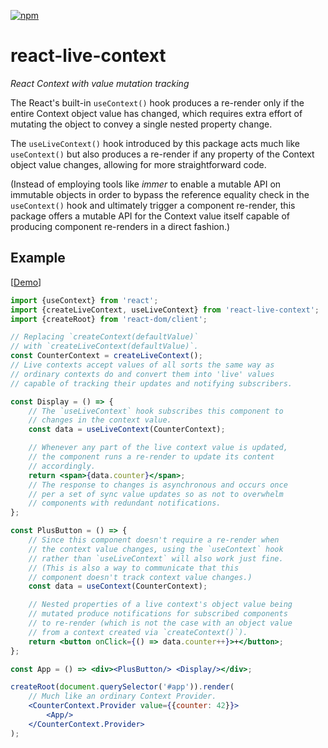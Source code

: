 [![npm](https://img.shields.io/npm/v/react-live-context?labelColor=royalblue&color=royalblue&style=flat-square)](https://www.npmjs.com/package/react-live-context)

# react-live-context

*React Context with value mutation tracking*

The React's built-in `useContext()` hook produces a re-render only if the entire Context object value has changed, which requires extra effort of mutating the object to convey a single nested property change.

The `useLiveContext()` hook introduced by this package acts much like `useContext()` but also produces a re-render if any property of the Context object value changes, allowing for more straightforward code.

(Instead of employing tools like *immer* to enable a mutable API on immutable objects in order to bypass the reference equality check in the `useContext()` hook and ultimately trigger a component re-render, this package offers a mutable API for the Context value itself capable of producing component re-renders in a direct fashion.)

## Example

[[Demo](https://codepen.io/axtk/pen/RwQwRMq)]

```jsx
import {useContext} from 'react';
import {createLiveContext, useLiveContext} from 'react-live-context';
import {createRoot} from 'react-dom/client';

// Replacing `createContext(defaultValue)`
// with `createLiveContext(defaultValue)`.
const CounterContext = createLiveContext();
// Live contexts accept values of all sorts the same way as
// ordinary contexts do and convert them into 'live' values
// capable of tracking their updates and notifying subscribers.

const Display = () => {
    // The `useLiveContext` hook subscribes this component to
    // changes in the context value.
    const data = useLiveContext(CounterContext);

    // Whenever any part of the live context value is updated,
    // the component runs a re-render to update its content
    // accordingly.
    return <span>{data.counter}</span>;
    // The response to changes is asynchronous and occurs once
    // per a set of sync value updates so as not to overwhelm
    // components with redundant notifications.
};

const PlusButton = () => {
    // Since this component doesn't require a re-render when
    // the context value changes, using the `useContext` hook
    // rather than `useLiveContext` will also work just fine.
    // (This is also a way to communicate that this
    // component doesn't track context value changes.)
    const data = useContext(CounterContext);

    // Nested properties of a live context's object value being
    // mutated produce notifications for subscribed components
    // to re-render (which is not the case with an object value
    // from a context created via `createContext()`).
    return <button onClick={() => data.counter++}>+</button>;
};

const App = () => <div><PlusButton/> <Display/></div>;

createRoot(document.querySelector('#app')).render(
    // Much like an ordinary Context Provider.
    <CounterContext.Provider value={{counter: 42}}>
        <App/>
    </CounterContext.Provider>
);
```
